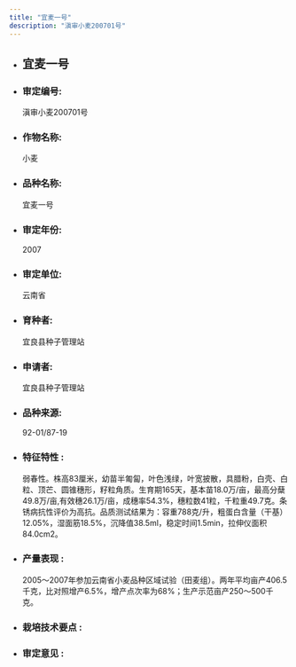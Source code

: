 ```yaml
---
title: "宜麦一号"
description: "滇审小麦200701号"
---
```

* ## 宜麦一号
* ###  审定编号:  
   滇审小麦200701号

*  ### 作物名称:  
   小麦

*   ###  品种名称: 
    宜麦一号

*   ### 审定年份: 
    2007

*   ### 审定单位:  
    云南省

*   ### 育种者:  
    宜良县种子管理站

*   ### 申请者:  
    宜良县种子管理站

*   ### 品种来源:  
    92-01/87-19

*   ### 特征特性 : 
    弱春性。株高83厘米，幼苗半匍匐，叶色浅绿，叶宽披散，具腊粉，白壳、白粒、顶芒、圆锥穗形，籽粒角质。生育期165天，基本苗18.0万/亩，最高分蘖49.8万/亩,有效穗26.1万/亩，成穗率54.3%，穗粒数41粒，千粒重49.7克。条锈病抗性评价为高抗。品质测试结果为：容重788克/升，粗蛋白含量（干基）12.05%，湿面筋18.5%，沉降值38.5ml，稳定时间1.5min，拉伸仪面积84.0cm2。

*   ### 产量表现 : 
    2005～2007年参加云南省小麦品种区域试验（田麦组）。两年平均亩产406.5千克，比对照增产6.5%，增产点次率为68%；生产示范亩产250～500千克。

*   ### 栽培技术要点 : 
    

*   ### 审定意见 : 
    
